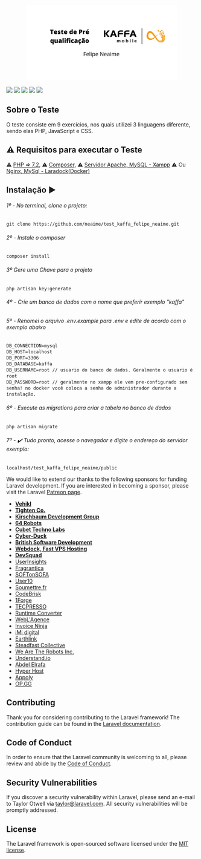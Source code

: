 <p align="center"><img src="https://github.com/neaime/test_kaffa_felipe_neaime/blob/master/banner-redme.png" width="400"></p>

<img src="https://img.shields.io/static/v1?label=laravel&message=framework&color=blue&style=for-the-badge&logo=laravel"/>  <img src="https://img.shields.io/static/v1?label=&message=php&color=666&style=for-the-badge&logo=php"/>  <img src="https://img.shields.io/static/v1?label&message=JavaScript&color=blue&style=for-the-badge&logo=javascript"/> <img src="https://img.shields.io/static/v1?label&message=HTML&color=blue&style=for-the-badge&logo=HTML"/> <img src="https://img.shields.io/static/v1?label&message=CSS&color=blue&style=for-the-badge&logo=CSS"/>

## Sobre o Teste

O teste consiste em 9 exercícios, nos quais utilizei 3 linguagens diferente, sendo elas PHP, JavaScript e CSS.

## :warning: Requisitos para executar o Teste

:warning: [PHP => 7.2](https://www.php.net/downloads),
:warning: [Composer](https://getcomposer.org/),
:warning: [Servidor Apache, MySQL - Xampp](https://www.apachefriends.org/pt_br/index.html) :warning: Ou [Nginx, MySql - Laradock(Docker)](https://laradock.io/)


## Instalação :arrow_forward:

###### 1º - No terminal, clone o projeto: 
```
git clone https://github.com/neaime/test_kaffa_felipe_neaime.git
```

###### 2º - Instale o composer
```
composer install
```

###### 3º Gere uma Chave para o projeto
```
php artisan key:generate
```

###### 4º - Crie um banco de dados com o nome que preferir exemplo "kaffa"

###### 5º - Renomei o arquivo .env.example para .env e edite de acordo com o exemplo abaixo
```
DB_CONNECTION=mysql
DB_HOST=localhost
DB_PORT=3306
DB_DATABASE=kaffa
DB_USERNAME=root // usuario do banco de dados. Geralmente o usuario é root
DB_PASSWORD=root // geralmente no xampp ele vem pre-configurado sem senha! no docker você coloca a senha do administrador durante a instalação.
```

###### 6º - Execute as migrations para criar a tabela no banco de dados
```
php artisan migrate
```

###### 7º - :heavy_check_mark: Tudo pronto, acesse o navegador e digite o endereço do servidor exemplo:
```
localhost/test_kaffa_felipe_neaime/public
```

We would like to extend our thanks to the following sponsors for funding Laravel development. If you are interested in becoming a sponsor, please visit the Laravel [Patreon page](https://patreon.com/taylorotwell).

- **[Vehikl](https://vehikl.com/)**
- **[Tighten Co.](https://tighten.co)**
- **[Kirschbaum Development Group](https://kirschbaumdevelopment.com)**
- **[64 Robots](https://64robots.com)**
- **[Cubet Techno Labs](https://cubettech.com)**
- **[Cyber-Duck](https://cyber-duck.co.uk)**
- **[British Software Development](https://www.britishsoftware.co)**
- **[Webdock, Fast VPS Hosting](https://www.webdock.io/en)**
- **[DevSquad](https://devsquad.com)**
- [UserInsights](https://userinsights.com)
- [Fragrantica](https://www.fragrantica.com)
- [SOFTonSOFA](https://softonsofa.com/)
- [User10](https://user10.com)
- [Soumettre.fr](https://soumettre.fr/)
- [CodeBrisk](https://codebrisk.com)
- [1Forge](https://1forge.com)
- [TECPRESSO](https://tecpresso.co.jp/)
- [Runtime Converter](http://runtimeconverter.com/)
- [WebL'Agence](https://weblagence.com/)
- [Invoice Ninja](https://www.invoiceninja.com)
- [iMi digital](https://www.imi-digital.de/)
- [Earthlink](https://www.earthlink.ro/)
- [Steadfast Collective](https://steadfastcollective.com/)
- [We Are The Robots Inc.](https://watr.mx/)
- [Understand.io](https://www.understand.io/)
- [Abdel Elrafa](https://abdelelrafa.com)
- [Hyper Host](https://hyper.host)
- [Appoly](https://www.appoly.co.uk)
- [OP.GG](https://op.gg)

## Contributing

Thank you for considering contributing to the Laravel framework! The contribution guide can be found in the [Laravel documentation](https://laravel.com/docs/contributions).

## Code of Conduct

In order to ensure that the Laravel community is welcoming to all, please review and abide by the [Code of Conduct](https://laravel.com/docs/contributions#code-of-conduct).

## Security Vulnerabilities

If you discover a security vulnerability within Laravel, please send an e-mail to Taylor Otwell via [taylor@laravel.com](mailto:taylor@laravel.com). All security vulnerabilities will be promptly addressed.

## License

The Laravel framework is open-sourced software licensed under the [MIT license](https://opensource.org/licenses/MIT).
